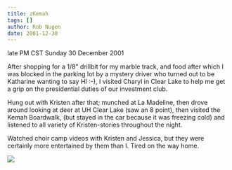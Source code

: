 ```yaml
---
title: zKemah
tags: []
author: Rob Nugen
date: 2001-12-30
---
```


<title></title>
<p class=date>late PM CST Sunday 30 December 2001</p>

<p>After shopping for a 1/8" drillbit for my marble track, and food
after which I was blocked in the parking lot by a mystery driver who
turned out to be Katharine wanting to say HI :-), I visited Charyl in
Clear Lake to help me get a grip on the presidential duties of our
investment club.</p>

<p>Hung out with Kristen after that; munched at La Madeline, then
drove around looking at deer at UH Clear Lake (saw an 8 point), then
visited the Kemah Boardwalk, (but stayed in the car because it was
freezing cold) and listened to all variety of Kristen-stories
throughout the night.</p>

<p>Watched choir camp videos with Kristen and Jessica, but they were
certainly more entertained by them than I.  Tired on the way home.</p>

<p><img src='/images/rob/wL-ROB.gif'/></p>

